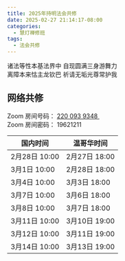 ```yaml
---
title: 2025年持明法会共修
date: 2025-02-27 21:14:17-08:00
categories:
  - 慧灯禅修班
tags:
  - 法会共修
---
```

诸法等性本基法界中 自现圆满三身游舞力  
离障本来怙主龙钦巴 祈请无垢光尊常护我

## 网络共修

Zoom 房间号码： [220 093 9348 ](https://us02web.zoom.us/j/7672270786?pwd=bjRzNVpOT0g1cWF3WWVqVE1PZzlWZz09)\
Zoom 房间密码： 19621211

|国内时间 | 温哥华时间|
| --- | ----------- |	
|2月28日 10:00|  2月27日 18:00| 
|3月1日 10:00|  2月28日 18:00|  
|3月4日 10:00|  3月3日 18:00|             
|3月7日 10:00 |  3月6日 18:00|
|3月8日 10:00 |  3月7日 18:00|
|3月11日 10:00 |  3月10日 19:00|
|3月12日 10:00|	3月11日 19:00|
|3月14日 10:00|	3月13日 19:00||



